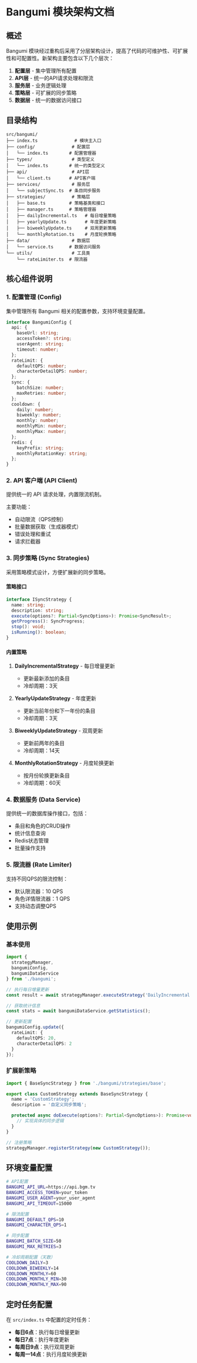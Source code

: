# Bangumi 模块架构文档

## 概述

Bangumi 模块经过重构后采用了分层架构设计，提高了代码的可维护性、可扩展性和可配置性。新架构主要包含以下几个层次：

1. **配置层** - 集中管理所有配置
2. **API层** - 统一的API请求处理和限流
3. **服务层** - 业务逻辑处理
4. **策略层** - 可扩展的同步策略
5. **数据层** - 统一的数据访问接口

## 目录结构

```
src/bangumi/
├── index.ts              # 模块主入口
├── config/              # 配置层
│   └── index.ts        # 配置管理器
├── types/               # 类型定义
│   └── index.ts        # 统一的类型定义
├── api/                 # API层
│   └── client.ts       # API客户端
├── services/            # 服务层
│   └── subjectSync.ts  # 条目同步服务
├── strategies/          # 策略层
│   ├── base.ts         # 策略基类和接口
│   ├── manager.ts      # 策略管理器
│   ├── dailyIncremental.ts   # 每日增量策略
│   ├── yearlyUpdate.ts       # 年度更新策略
│   ├── biweeklyUpdate.ts     # 双周更新策略
│   └── monthlyRotation.ts    # 月度轮换策略
├── data/                # 数据层
│   └── service.ts      # 数据访问服务
└── utils/               # 工具类
    └── rateLimiter.ts  # 限流器
```

## 核心组件说明

### 1. 配置管理 (Config)

集中管理所有 Bangumi 相关的配置参数，支持环境变量配置。

```typescript
interface BangumiConfig {
  api: {
    baseUrl: string;
    accessToken?: string;
    userAgent: string;
    timeout: number;
  };
  rateLimit: {
    defaultQPS: number;
    characterDetailQPS: number;
  };
  sync: {
    batchSize: number;
    maxRetries: number;
  };
  cooldown: {
    daily: number;
    biweekly: number;
    monthly: number;
    monthlyMin: number;
    monthlyMax: number;
  };
  redis: {
    keyPrefix: string;
    monthlyRotationKey: string;
  };
}
```

### 2. API 客户端 (API Client)

提供统一的 API 请求处理，内置限流机制。

主要功能：
- 自动限流（QPS控制）
- 批量数据获取（生成器模式）
- 错误处理和重试
- 请求拦截器

### 3. 同步策略 (Sync Strategies)

采用策略模式设计，方便扩展新的同步策略。

#### 策略接口

```typescript
interface ISyncStrategy {
  name: string;
  description: string;
  execute(options?: Partial<SyncOptions>): Promise<SyncResult>;
  getProgress(): SyncProgress;
  stop(): void;
  isRunning(): boolean;
}
```

#### 内置策略

1. **DailyIncrementalStrategy** - 每日增量更新
   - 更新最新添加的条目
   - 冷却周期：3天

2. **YearlyUpdateStrategy** - 年度更新
   - 更新当前年份和下一年份的条目
   - 冷却周期：3天

3. **BiweeklyUpdateStrategy** - 双周更新
   - 更新前两年的条目
   - 冷却周期：14天

4. **MonthlyRotationStrategy** - 月度轮换更新
   - 按月份轮换更新条目
   - 冷却周期：60天

### 4. 数据服务 (Data Service)

提供统一的数据库操作接口，包括：
- 条目和角色的CRUD操作
- 统计信息查询
- Redis状态管理
- 批量操作支持

### 5. 限流器 (Rate Limiter)

支持不同QPS的限流控制：
- 默认限流器：10 QPS
- 角色详情限流器：1 QPS
- 支持动态调整QPS

## 使用示例

### 基本使用

```typescript
import { 
  strategyManager, 
  bangumiConfig,
  bangumiDataService 
} from './bangumi';

// 执行每日增量更新
const result = await strategyManager.executeStrategy('DailyIncremental');

// 获取统计信息
const stats = await bangumiDataService.getStatistics();

// 更新配置
bangumiConfig.update({
  rateLimit: {
    defaultQPS: 20,
    characterDetailQPS: 2
  }
});
```

### 扩展新策略

```typescript
import { BaseSyncStrategy } from './bangumi/strategies/base';

export class CustomStrategy extends BaseSyncStrategy {
  name = 'CustomStrategy';
  description = '自定义同步策略';

  protected async doExecute(options?: Partial<SyncOptions>): Promise<void> {
    // 实现具体的同步逻辑
  }
}

// 注册策略
strategyManager.registerStrategy(new CustomStrategy());
```

## 环境变量配置

```bash
# API配置
BANGUMI_API_URL=https://api.bgm.tv
BANGUMI_ACCESS_TOKEN=your_token
BANGUMI_USER_AGENT=your_user_agent
BANGUMI_API_TIMEOUT=15000

# 限流配置
BANGUMI_DEFAULT_QPS=10
BANGUMI_CHARACTER_QPS=1

# 同步配置
BANGUMI_BATCH_SIZE=50
BANGUMI_MAX_RETRIES=3

# 冷却周期配置（天数）
COOLDOWN_DAILY=3
COOLDOWN_BIWEEKLY=14
COOLDOWN_MONTHLY=60
COOLDOWN_MONTHLY_MIN=30
COOLDOWN_MONTHLY_MAX=90
```

## 定时任务配置

在 `src/index.ts` 中配置的定时任务：

- **每日6点**：执行每日增量更新
- **每日7点**：执行年度更新
- **每周日9点**：执行双周更新
- **每周一14点**：执行月度轮换更新
